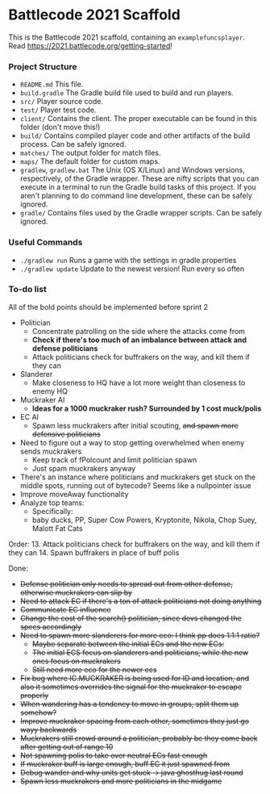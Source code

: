 # Battlecode 2021 Scaffold

This is the Battlecode 2021 scaffold, containing an `examplefuncsplayer`. Read https://2021.battlecode.org/getting-started!

### Project Structure

- `README.md`
    This file.
- `build.gradle`
    The Gradle build file used to build and run players.
- `src/`
    Player source code.
- `test/`
    Player test code.
- `client/`
    Contains the client. The proper executable can be found in this folder (don't move this!)
- `build/`
    Contains compiled player code and other artifacts of the build process. Can be safely ignored.
- `matches/`
    The output folder for match files.
- `maps/`
    The default folder for custom maps.
- `gradlew`, `gradlew.bat`
    The Unix (OS X/Linux) and Windows versions, respectively, of the Gradle wrapper. These are nifty scripts that you can execute in a terminal to run the Gradle build tasks of this project. If you aren't planning to do command line development, these can be safely ignored.
- `gradle/`
    Contains files used by the Gradle wrapper scripts. Can be safely ignored.


### Useful Commands

- `./gradlew run`
    Runs a game with the settings in gradle.properties
- `./gradlew update`
    Update to the newest version! Run every so often


### To-do list

All of the bold points should be implemented before sprint 2

- Politician
    - Concentrate patrolling on the side where the attacks come from
    - **Check if there's too much of an imbalance between attack and defense politicians**
    - Attack politicians check for buffrakers on the way, and kill them if they can
- Slanderer
    - Make closeness to HQ have a lot more weight than closeness to enemy HQ
- Muckraker AI
    - __Ideas for a 1000 muckraker rush? Surrounded by 1 cost muck/polis__
- EC AI
    - Spawn less muckrakers after initial scouting, ~~and spawn more defensive politicians~~
- Need to figure out a way to stop getting overwhelmed when enemy sends muckrakers
    - Keep track of fPolcount and limit politician spawn
    - Just spam muckrakers anyway
- There's an instance where politicians and muckrakers get stuck on the middle spots, running out of bytecode? Seems like a nullpointer issue
- Improve moveAway functionality
- Analyze top teams:
    - Specifically:
    - baby ducks, PP, Super Cow Powers, Kryptonite, Nikola, Chop Suey, Malott Fat Cats

Order:
13. Attack politicians check for buffrakers on the way, and kill them if they can
14. Spawn buffrakers in place of buff polis


Done:
- ~~Defense politician only needs to spread out from other defense, otherwise muckrakers can slip by~~
- ~~Need to attack EC if there's a ton of attack politicians not doing anything~~
- ~~Communicate EC influence~~
- ~~Change the cost of the search() politician, since devs changed the specs accordingly~~
- ~~Need to spawn more slanderers for more eco: I think pp does 1:1:1 ratio?~~
    - ~~Maybe separate between the initial ECs and the new ECs:~~
    - ~~The initial ECS focus on slanderers and politicians, while the new ones focus on muckrakers~~
    - ~~Still need more eco for the newer ecs~~
- ~~Fix bug where IC.MUCKRAKER is being used for ID and location, and also it sometimes overrides the signal for the muckraker to escape properly~~
- ~~When wandering has a tendency to move in groups, split them up somehow?~~
- ~~Improve muckraker spacing from each other, sometimes they just go wayy backwards~~
- ~~Muckrakers still crowd around a politician, probably bc they come back after getting out of range 10~~
- ~~Not spawning polis to take over neutral ECs fast enough~~
- ~~If muckraker buff is large enough, buff EC it just spawned from~~
- ~~Debug wander and why units get stuck -> java ghosthug last round~~
- ~~Spawn less muckrakers and more politicians in the midgame~~

